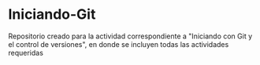 # Iniciando-Git
Repositorio creado para la actividad correspondiente a "Iniciando con Git y el control de versiones", en donde se incluyen todas las actividades requeridas
